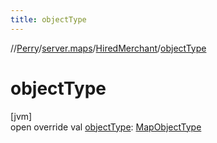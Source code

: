 ```yaml
---
title: objectType
---
```

//[Perry](../../../index.html)/[server.maps](../index.html)/[HiredMerchant](index.html)/[objectType](object-type.html)



# objectType



[jvm]\
open override val [objectType](object-type.html): [MapObjectType](../-map-object-type/index.html)




